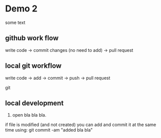 # Demo 2

some text

## github work flow
write code -> commit changes (no need to add) -> pull request

## local git workflow
write code -> add -> commit -> push -> pull request

git

## local development
1. open bla bla bla.

if file is modified (and not created) you can add and commit it at the same time using:
git commit -am "added bla bla"